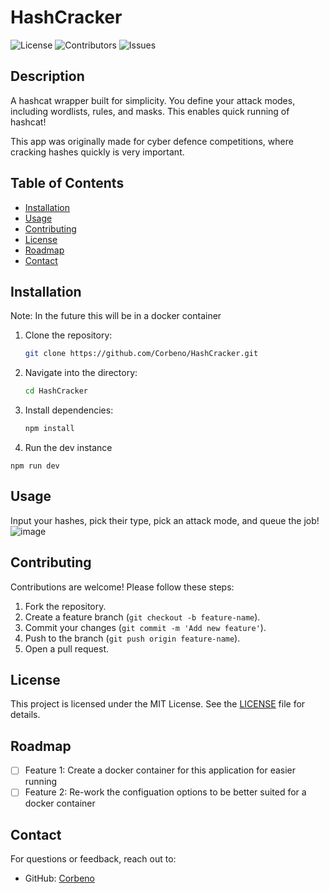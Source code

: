 # HashCracker

![License](https://img.shields.io/badge/license-MIT-blue.svg)
![Contributors](https://img.shields.io/github/contributors/Corbeno/HashCracker)
![Issues](https://img.shields.io/github/issues/Corbeno/HashCracker)

## Description

A hashcat wrapper built for simplicity. You define your attack modes, including wordlists, rules, and masks. This enables quick running of hashcat!

This app was originally made for cyber defence competitions, where cracking hashes quickly is very important.

## Table of Contents

- [Installation](#installation)
- [Usage](#usage)
- [Contributing](#contributing)
- [License](#license)
- [Roadmap](#roadmap)
- [Contact](#contact)

## Installation

Note: In the future this will be in a docker container

1. Clone the repository:
   ```sh
   git clone https://github.com/Corbeno/HashCracker.git
   ```
2. Navigate into the directory:
   ```sh
   cd HashCracker
   ```
3. Install dependencies:
   ```sh
   npm install
   ```
4. Run the dev instance

```
npm run dev
```

## Usage

Input your hashes, pick their type, pick an attack mode, and queue the job!
![image](https://github.com/user-attachments/assets/8780a6d8-34ef-4e56-a588-dfbb8d608d7a)

## Contributing

Contributions are welcome! Please follow these steps:

1. Fork the repository.
2. Create a feature branch (`git checkout -b feature-name`).
3. Commit your changes (`git commit -m 'Add new feature'`).
4. Push to the branch (`git push origin feature-name`).
5. Open a pull request.

## License

This project is licensed under the MIT License. See the [LICENSE](LICENSE) file for details.

## Roadmap

- [ ] Feature 1: Create a docker container for this application for easier running
- [ ] Feature 2: Re-work the configuation options to be better suited for a docker container

## Contact

For questions or feedback, reach out to:

- GitHub: [Corbeno](https://github.com/Corbeno)
